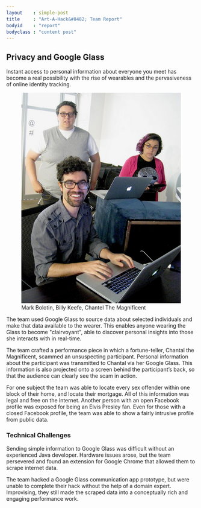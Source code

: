 ```yaml
---
layout    : simple-post
title     : "Art-A-Hack&#8482; Team Report"
bodyid    : "report"
bodyclass : "content post"
---
```


<h2>Privacy and Google Glass</h2>

Instant access to personal information about everyone you meet has become a real possibility with the rise of wearables and the pervasiveness of online identity tracking.

<figure>
	<img src="/images/reports/summer-2014/1.jpg" alt="Mark Bolotin, Billy Keefe, Chantel The Magnificent" />
	<figcaption>
		Mark Bolotin, Billy Keefe, Chantel The Magnificent
	</figcaption>
</figure>

The team used Google Glass to source data about selected individuals and make that data available to the wearer. This enables anyone wearing the Glass to become "clairvoyant", able to discover personal insights into those she interacts with in real-time.

The team crafted a performance piece in which a fortune-teller, Chantal the Magnificent, scammed an unsuspecting participant. Personal information about the participant was transmitted to Chantal via her Google Glass. This information is also projected onto a screen behind the participant’s back, so that the audience can clearly see the scam in action.

For one subject the team was able to locate every sex offender within one block of their home, and locate their mortgage. All of this information was legal and free on the internet. Another person with an open Facebook profile was exposed for being an Elvis Presley fan. Even for those with a closed Facebook profile, the team was able to show a fairly intrusive profile from public data.

<h3>Technical Challenges</h3>

Sending simple information to Google Glass was difficult without an experienced Java developer. Hardware issues arose, but the team persevered and found an extension for Google Chrome that allowed them to scrape internet data.

The team hacked a Google Glass communication app prototype, but were unable to complete their hack without the help of a domain expert. Improvising, they still made the scraped data into a conceptually rich and engaging performance work.